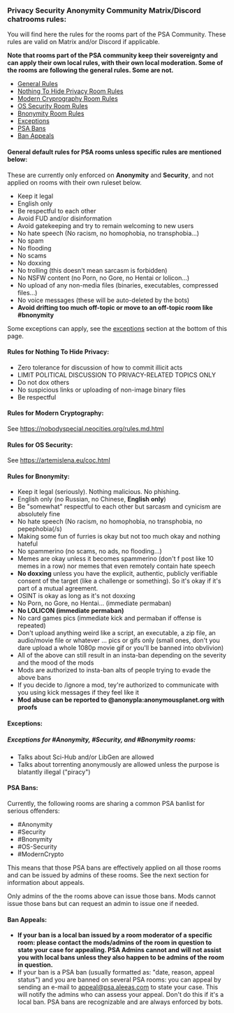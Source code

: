 ### Privacy Security Anonymity Community Matrix/Discord chatrooms rules:

You will find here the rules for the rooms part of the PSA Community. These rules are valid on Matrix and/or Discord if applicable.

**Note that rooms part of the PSA community keep their sovereignty and can apply their own local rules, with their own local moderation. Some of the rooms are following the general rules. Some are not.**

- [General Rules](#general)
- [Nothing To Hide Privacy Room Rules](#nth)
- [Modern Cryprography Room Rules](#moderncrypto)
- [OS Security Room Rules](#ossecurity)
- [Bnonymity Room Rules](#bnonymity)
- [Exceptions](#exceptions)
- [PSA Bans](#psabans)
- [Ban Appeals](#appeals)

#### General default rules for PSA rooms **unless specific rules are mentioned below**:<a name="general"></a>
These are currently only enforced on **Anonymity** and **Security**, and not applied on rooms  with their own ruleset below.

- Keep it legal
- English only
- Be respectful to each other
- Avoid FUD and/or disinformation
- Avoid gatekeeping and try to remain welcoming to new users
- No hate speech (No racism, no homophobia, no transphobia...)
- No spam
- No flooding
- No scams
- No doxxing
- No trolling (this doesn't mean sarcasm is forbidden)
- No NSFW content (no Porn, no Gore, no Hentai or lolicon...)
- No upload of any non-media files (binaries, executables, compressed files...)
- No voice messages (these will be auto-deleted by the bots)
- **Avoid drifting too much off-topic or move to an off-topic room like #bnonymity**

Some exceptions can apply, see the [exceptions](#exceptions) section at the bottom of this page.

#### Rules for Nothing To Hide Privacy:<a name="nth"></a>
- Zero tolerance for discussion of how to commit illicit acts
- LIMIT POLITICAL DISCUSSION TO PRIVACY-RELATED TOPICS ONLY
- Do not dox others
- No suspicious links or uploading of non-image binary files
- Be respectful

#### Rules for Modern Cryptography:<a name="moderncrypto"></a>
See <https://nobodyspecial.neocities.org/rules.md.html> 

#### Rules for OS Security:<a name="ossecurity"></a>
See <https://artemislena.eu/coc.html>

#### Rules for Bnonymity:<a name="bnonymity"></a>
- Keep it legal (seriously). Nothing malicious. No phishing.
- English only (no Russian, no Chinese, **English only**)
- Be "somewhat" respectful to each other but sarcasm and cynicism are absolutely fine
- No hate speech (No racism, no homophobia, no transphobia, no pepephobia(/s)
- Making some fun of furries is okay but not too much okay and nothing hateful
- No spammerino (no scams, no ads, no flooding...)
- Memes are okay unless it becomes spammerino (don't f post like 10 memes in a row) nor memes that even remotely contain hate speech
- **No doxxing** unless you have the explicit, authentic, publicly verifiable consent of the target (like a challenge or something). So it's okay if it's part of a mutual agreement.
- OSINT is okay as long as it's not doxxing
- No Porn, no Gore, no Hentai... (immediate permaban)
- **No LOLICON (immediate permaban)**
- No card games pics (immediate kick and permaban if offense is repeated)
- Don't upload anything weird like a script, an executable, a zip file, an audio/movie file or whatever ... pics or gifs only (small ones, don't you dare upload a whole 1080p movie gif or you'll be banned into obvlivion)
- All of the above can still result in an insta-ban depending on the severity and the mood of the mods
- Mods are authorized to insta-ban alts of people trying to evade the above bans
- If you decide to /ignore a mod, tey're authorized to communicate with you using kick messages if they feel like it
- **Mod abuse can be reported to @anonypla:anonymousplanet.org with proofs**

#### Exceptions:<a name="exceptions"></a>

##### Exceptions for #Anonymity, #Security, and #Bnonymity rooms:
- Talks about Sci-Hub and/or LibGen are allowed
- Talks about torrenting anonymously are allowed unless the purpose is blatantly illegal ("piracy")

#### PSA Bans:<a name="psabans"></a>
Currently, the following rooms are sharing a common PSA banlist for serious offenders:
- #Anonymity
- #Security
- #Bnonymity
- #OS-Security
- #ModernCrypto

This means that those PSA bans are effectively applied on all those rooms and can be issued by admins of these rooms. See the next section for information about appeals.

Only admins of the the rooms above can issue those bans. Mods cannot issue those bans but can request an admin to issue one if needed.

#### Ban Appeals:<a name="appeals"></a>
- **If your ban is a local ban issued by a room moderator of a specific room: please contact the mods/admins of the room in question to state your case for appealing. PSA Admins cannot and will not assist you with local bans unless they also happen to be admins of the room in question.**
- If your ban is a PSA ban (usually formatted as: "date, reason, appeal status") and you are banned on several PSA rooms: you can appeal by sending an e-mail to <appeal@psa.aleeas.com> to state your case. This will notify the admins who can assess your appeal. Don't do this if it's a local ban. PSA bans are recognizable and are always enforced by bots.
